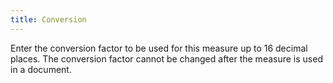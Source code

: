 ```yaml
---
title: Conversion
---
```



Enter the conversion factor to be used for this measure up to 16 decimal  places. The conversion factor cannot be changed after the measure is used  in a document.
